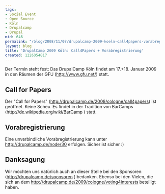 ```yaml
---
tags:
- Social Event
- Open Source
- Köln
- Drupalcamp
- Drupal
nid: 646
permalink: "/blog/2008/11/07/drupalcamp-2009-koeln-call4papers-vorabregistrierung.html"
layout: blog
title: 'DrupalCamp 2009 Köln: Call4Papers + Vorabregistrierung'
created: 1226054817
---
```

Der Termin steht fest: Das DrupalCamp Köln findet am 17.+18. Januar 2009 in
den Räumen der GFU (<a href="http://www.gfu.net">http://www.gfu.net/</a>) statt.
<h2>Call for Papers</h2>
Der "Call for Papers" (<a href="http://drupalcamp.de/2009/cologne/call4papers ">http://drupalcamp.de/2009/cologne/call4papers</a>) ist
geöffnet.
Keine Scheu. Es findet in der Tradition von BarCamps
(<a href="http://de.wikipedia.org/wiki/BarCamp">http://de.wikipedia.org/wiki/BarCamp</a> ) statt.
<!--break-->
<h2>Vorabregistrierung</h2>
Eine unverbindliche Vorabregistrierung kann unter
<a href="http://drupalcamp.de/node/30">http://drupalcamp.de/node/30</a>  erfolgen. Sicher ist sicher :)

<h2>Danksagung</h2>
Wir möchten uns natürlich auch an dieser Stelle bei den Sponsoren
(<a href="http://drupalcamp.de/sponsoren">http://drupalcamp.de/sponsoren</a> ) bedanken.
Ebenso bei den Vielen, die sich an dem
<a href="http://drupalcamp.de/2009/cologne/voting4interests">http://drupalcamp.de/2009/cologne/voting4interests</a>  beteiligt haben.

